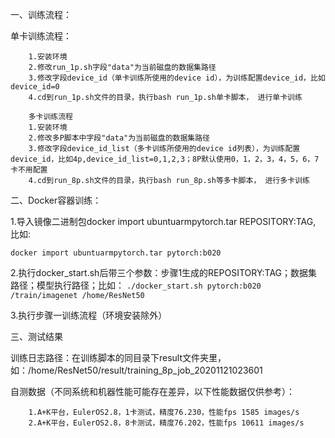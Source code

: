 一、训练流程：
    
单卡训练流程：

```
	1.安装环境
	2.修改run_1p.sh字段"data"为当前磁盘的数据集路径
	3.修改字段device_id（单卡训练所使用的device id），为训练配置device_id，比如device_id=0
	4.cd到run_1p.sh文件的目录，执行bash run_1p.sh单卡脚本， 进行单卡训练
	
	多卡训练流程
	1.安装环境
	2.修改多P脚本中字段"data"为当前磁盘的数据集路径
	3.修改字段device_id_list（多卡训练所使用的device id列表），为训练配置device_id，比如4p,device_id_list=0,1,2,3；8P默认使用0，1，2，3，4，5，6，7卡不用配置
	4.cd到run_8p.sh文件的目录，执行bash run_8p.sh等多卡脚本， 进行多卡训练	
```

	
二、Docker容器训练：
    
1.导入镜像二进制包docker import ubuntuarmpytorch.tar REPOSITORY:TAG, 比如:

`docker import ubuntuarmpytorch.tar pytorch:b020`

2.执行docker_start.sh后带三个参数：步骤1生成的REPOSITORY:TAG；数据集路径；模型执行路径；比如：
`./docker_start.sh pytorch:b020 /train/imagenet /home/ResNet50`

3.执行步骤一训练流程（环境安装除外）
	
三、测试结果
    
训练日志路径：在训练脚本的同目录下result文件夹里，如：/home/ResNet50/result/training_8p_job_20201121023601
	
自测数据（不同系统和机器性能可能存在差异，以下性能数据仅供参考）：

```
	1.A+K平台，EulerOS2.8，1卡测试，精度76.230，性能fps 1585 images/s
	2.A+K平台，EulerOS2.8，8卡测试，精度76.202，性能fps 10611 images/s
```

